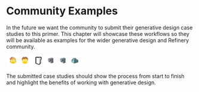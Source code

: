 # Community Examples

In the future we want the community to submit their generative design case studies to this primer. This chapter will showcase these workflows so they will be available as examples for the wider generative design and Refinery community.

<img src="../assets/sample/comunity.png" style="width:200px;"/>

The submitted case studies should show the process from start to finish and highlight the benefits of working with generative design.